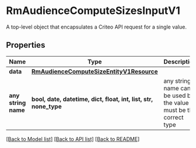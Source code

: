 # RmAudienceComputeSizesInputV1

A top-level object that encapsulates a Criteo API request for a single value.

## Properties
Name | Type | Description | Notes
------------ | ------------- | ------------- | -------------
**data** | [**RmAudienceComputeSizeEntityV1Resource**](RmAudienceComputeSizeEntityV1Resource.md) |  | [optional] 
**any string name** | **bool, date, datetime, dict, float, int, list, str, none_type** | any string name can be used but the value must be the correct type | [optional]

[[Back to Model list]](../README.md#documentation-for-models) [[Back to API list]](../README.md#documentation-for-api-endpoints) [[Back to README]](../README.md)


